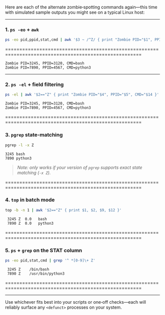 Here are each of the alternate zombie‑spotting commands again—this time with simulated sample outputs you might see on a typical Linux host:

---

### 1. `ps -eo` + `awk`

```bash
ps -eo pid,ppid,stat,cmd | awk '$3 ~ /^Z/ { print "Zombie PID="$1", PPID="$2", CMD="$4 }'
```
======================================================================================================

```
Zombie PID=3245, PPID=3120, CMD=bash
Zombie PID=7890, PPID=4567, CMD=python3
```

---

### 2. `ps -el` + field filtering

```bash
ps -el | awk '$2=="Z" { print "Zombie PID="$4", PPID="$5", CMD="$14 }'
```

```
Zombie PID=3245, PPID=3120, CMD=bash
Zombie PID=7890, PPID=4567, CMD=python3
```

======================================================================================================

### 3. `pgrep` state‑matching

```bash
pgrep -l -x Z
```

```
3245 bash
7890 python3
```
> *Note: only works if your version of `pgrep` supports exact state matching (`-x Z`).*

======================================================================================================

### 4. `top` in batch mode

```bash
top -b -n 1 | awk '$2=="Z" { print $1, $2, $9, $12 }'
```


```
 3245 Z  0.0   bash
 7890 Z  0.0   python3
```

======================================================================================================

### 5. `ps` + `grep` on the STAT column

```bash
ps -eo pid,stat,cmd | grep '^ *[0-9]\+ Z'
```

```
 3245 Z    /bin/bash
 7890 Z    /usr/bin/python3
```

======================================================================================================

---

Use whichever fits best into your scripts or one‑off checks—each will reliably surface any `<defunct>` processes on your system.
